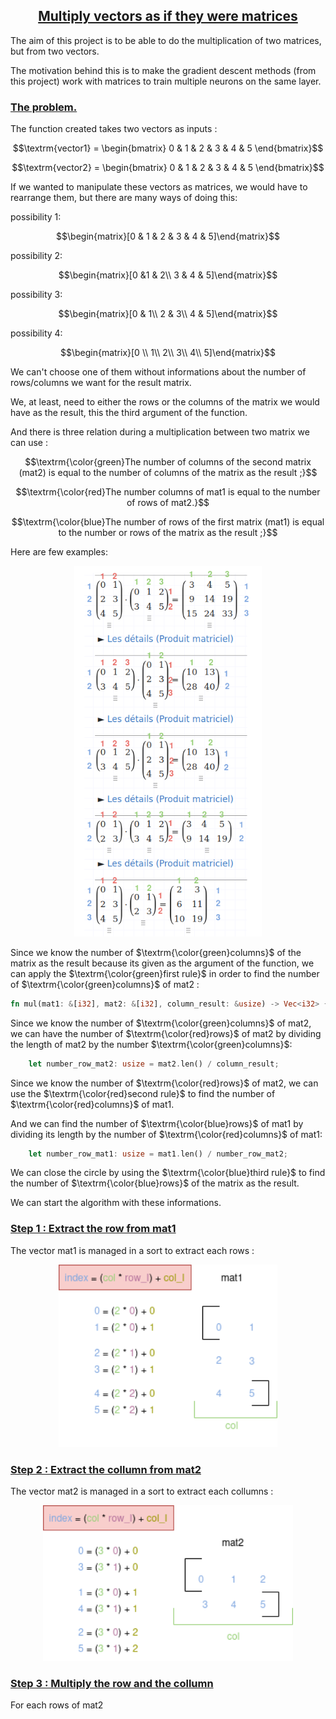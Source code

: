  <center><h2><ins>Multiply vectors as if they were matrices</ins></h2></center>

The aim of this project is to be able to do the multiplication of two matrices, but from two vectors. 

The motivation behind this is to make the gradient descent methods (from this project) work with matrices to train multiple neurons on the same layer.

<h3><ins>The problem.</ins></h3>

The function created takes two vectors as inputs :

$$\textrm{vector1} = \begin{bmatrix}
0 & 1 & 2 & 3 & 4 & 5
\end{bmatrix}$$

$$\textrm{vector2} = \begin{bmatrix}
0 & 1 & 2 & 3 & 4 & 5
\end{bmatrix}$$

If we wanted to manipulate these vectors as matrices, we would have to rearrange them, but there are many ways of doing this:

possibility 1: 

$$\begin{matrix}[0 & 1 & 2 & 3 & 4 & 5]\end{matrix}$$

possibility 2: 

$$\begin{matrix}[0 &1 & 2\\
3 & 4 & 5]\end{matrix}$$

possibility 3: 

$$\begin{matrix}[0 & 1\\
2 & 3\\ 
4 & 5]\end{matrix}$$

possibility 4: 

$$\begin{matrix}[0 \\ 
1\\ 
2\\ 
3\\ 
4\\ 
5]\end{matrix}$$

We can't choose one of them without informations about the number of rows/columns we want for the result matrix.

We, at least, need to either the rows or the columns of the matrix we would have as the result, this the third argument of the function.

And there is three relation during a multiplication between two matrix we can use :

$$\textrm{\color{green}The number of columns of the second matrix (mat2) is equal to the number of columns of the matrix as the result ;}$$

$$\textrm{\color{red}The number columns of mat1 is equal to the number of rows of mat2.}$$

$$\textrm{\color{blue}The number of rows of the first matrix (mat1) is equal to the number or rows of the matrix as the result ;}$$

Here are few examples:

<p align="center">
    <img src="images/matrice_rules.png" width="300"/>
</p>

Since we know the number of $\textrm{\color{green}columns}$ of the matrix as the result because its given as the argument of the function, we can apply the $\textrm{\color{green}first rule}$ in order to find the number of $\textrm{\color{green}columns}$ of mat2 :

```rust
fn mul(mat1: &[i32], mat2: &[i32], column_result: &usize) -> Vec<i32> {
```

Since we know the number of $\textrm{\color{green}columns}$ of mat2, we can have the number of $\textrm{\color{red}rows}$ of mat2 by dividing the length of mat2 by the number $\textrm{\color{green}columns}$:

```rust
    let number_row_mat2: usize = mat2.len() / column_result;
```

Since we know the number of $\textrm{\color{red}rows}$ of mat2, we can use the $\textrm{\color{red}second rule}$ to find the number of $\textrm{\color{red}columns}$ of mat1.

And we can find the number of $\textrm{\color{blue}rows}$ of mat1 by dividing its length by the number of $\textrm{\color{red}columns}$ of mat1:

```rust
    let number_row_mat1: usize = mat1.len() / number_row_mat2;
```

We can close the circle by using the $\textrm{\color{blue}third rule}$ to find the number of $\textrm{\color{blue}rows}$ of the matrix as the result.

We can start the algorithm with these informations.

<h3><ins>Step 1 : Extract the row from mat1</ins></h3>
The vector mat1 is managed in a sort to extract each rows :

<p align="center">
    <img src="images/mat1.png" width="350"/>
</p>

<h3><ins>Step 2 : Extract the collumn from mat2</ins></h3>
The vector mat2 is managed in a sort to extract each collumns :

<p align="center">
    <img src="images/mat2.png" width="400"/>
</p>

<h3><ins>Step 3 : Multiply the row and the collumn</ins></h3>
For each rows of mat2 

